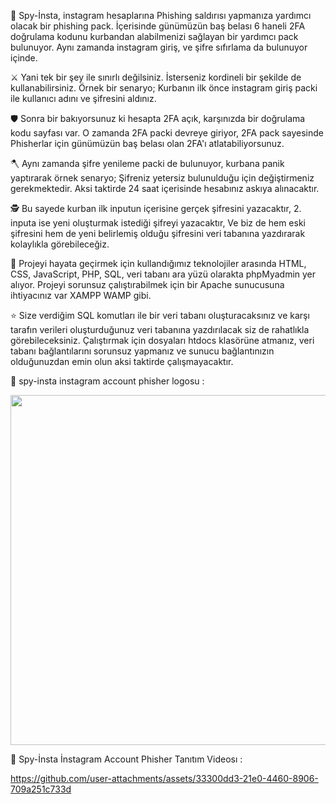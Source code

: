 🔨 Spy-İnsta, instagram hesaplarına Phishing saldırısı yapmanıza yardımcı olacak bir phishing pack. İçerisinde günümüzün baş belası 6 haneli 2FA doğrulama kodunu kurbandan alabilmenizi sağlayan bir yardımcı pack bulunuyor. Aynı zamanda instagram giriş, ve şifre sıfırlama da bulunuyor içinde. 

⚔️ Yani tek bir şey ile sınırlı değilsiniz. İsterseniz kordineli bir şekilde de kullanabilirsiniz. Örnek bir senaryo; Kurbanın ilk önce instagram giriş packi ile kullanıcı adını ve şifresini aldınız.

🛡️ Sonra bir bakıyorsunuz ki hesapta 2FA açık, karşınızda bir doğrulama kodu sayfası var. O zamanda 2FA packi devreye giriyor, 2FA pack sayesinde Phisherlar için günümüzün baş belası olan 2FA'ı atlatabiliyorsunuz.

🪓 Aynı zamanda şifre yenileme packi de bulunuyor, kurbana panik yaptırarak örnek senaryo; Şifreniz yetersiz bulunulduğu için değiştirmeniz gerekmektedir. Aksi taktirde 24 saat içerisinde hesabınız askıya alınacaktır.

🕵️ Bu sayede kurban ilk inputun içerisine gerçek şifresini yazacaktır, 2. inputa ise yeni oluşturmak istediği şifreyi yazacaktır, Ve biz de hem eski şifresini hem de yeni belirlemiş olduğu şifresini veri tabanına yazdırarak kolaylıkla görebileceğiz.

🔎 Projeyi hayata geçirmek için kullandığımız teknolojiler arasında HTML, CSS, JavaScript, PHP, SQL, veri tabanı ara yüzü olarakta phpMyadmin yer alıyor. Projeyi sorunsuz çalıştırabilmek için bir Apache sunucusuna ihtiyacınız var XAMPP WAMP gibi. 

⭐ Size verdiğim SQL komutları ile bir veri tabanı oluşturacaksınız ve karşı tarafın verileri oluşturduğunuz veri tabanına yazdırılacak siz de rahatlıkla görebileceksiniz. Çalıştırmak için dosyaları htdocs klasörüne atmanız, veri tabanı bağlantılarını sorunsuz yapmanız ve sunucu bağlantınızın olduğunuzdan emin olun aksi taktirde çalışmayacaktır.

🔰 spy-insta instagram account phisher logosu :

<img src="https://github.com/user-attachments/assets/a86b9f9d-d567-41f0-ba69-14ef17bae0d9" width="560" height="auto">


🎥 Spy-İnsta İnstagram Account Phisher Tanıtım Videosı : 

 https://github.com/user-attachments/assets/33300dd3-21e0-4460-8906-709a251c733d
